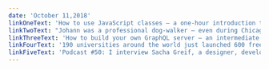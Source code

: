 ```yaml
---
date: 'October 11,2018'
linkOneText: 'How to use JavaScript classes — a one-hour introduction to Object-Oriented Programming (1 hour watch): https://www.freecodecamp.org/n/9klmNCA23'
linkTwoText: "Johann was a professional dog-walker — even during Chicago's brutal winters. Here's how he taught himself to code, moved to Los Angeles, and got a job as a React Native developer, and his advice for other people who want to do the same (6 minute read): https://www.freecodecamp.org/forum/t/220874"
linkThreeText: 'How to build your own GraphQL server — an intermediate course that will also teach you Typescript, PostgreSQL, and Redis (8 hour watch): https://www.freecodecamp.org/n/lmMiLZ23f'
linkFourText: '190 universities around the world just launched 600 free online courses. Here’s the full list (browsable list): https://medium.freecodecamp.org/3d9ad7895f57'
linkFiveText: 'Podcast #50: I interview Sacha Greif, a designer, developer, and prolific open source project creator. We talk about his journey from designing website themes to building his own JavaScript framework, and his life in Japan (94 minute listen in your Apple Podcasts app, or right here in your browser): https://www.freecodecamp.org/n/bsFzUUaba'
---
```

